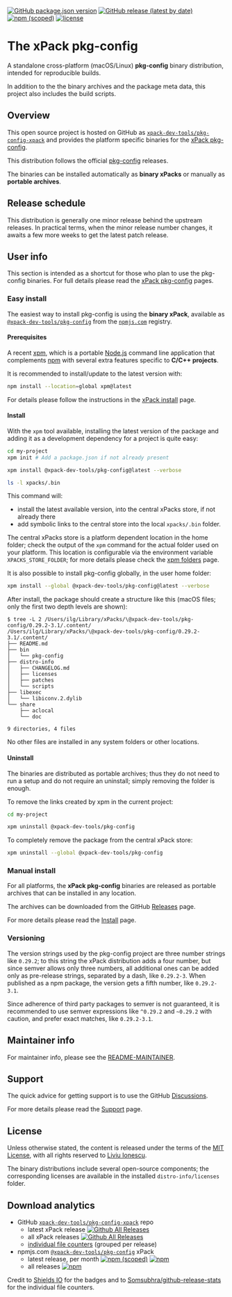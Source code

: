
[![GitHub package.json version](https://img.shields.io/github/package-json/v/xpack-dev-tools/pkg-config-xpack)](https://github.com/xpack-dev-tools/pkg-config-xpack/blob/xpack/package.json)
[![GitHub release (latest by date)](https://img.shields.io/github/v/release/xpack-dev-tools/pkg-config-xpack)](https://github.com/xpack-dev-tools/pkg-config-xpack/releases/)
[![npm (scoped)](https://img.shields.io/npm/v/@xpack-dev-tools/pkg-config.svg?color=blue)](https://www.npmjs.com/package/@xpack-dev-tools/pkg-config/)
[![license](https://img.shields.io/github/license/xpack-dev-tools/pkg-config-xpack)](https://github.com/xpack-dev-tools/pkg-config-xpack/blob/xpack/LICENSE)

# The xPack pkg-config

A standalone cross-platform (macOS/Linux) **pkg-config**
binary distribution, intended for reproducible builds.

In addition to the the binary archives and the package meta data,
this project also includes the build scripts.

## Overview

This open source project is hosted on GitHub as
[`xpack-dev-tools/pkg-config-xpack`](https://github.com/xpack-dev-tools/pkg-config-xpack)
and provides the platform specific binaries for the
[xPack pkg-config](https://xpack.github.io/pkg-config/).

This distribution follows the official
[pkg-config](https://pkgconfig.freedesktop.org/releases/) releases.

The binaries can be installed automatically as **binary xPacks** or manually as
**portable archives**.

## Release schedule

This distribution is generally one minor release behind the upstream releases.
In practical terms, when the minor release number changes, it awaits a few
more weeks to get the latest patch release.

## User info

This section is intended as a shortcut for those who plan
to use the pkg-config binaries. For full details please read the
[xPack pkg-config](https://xpack.github.io/pkg-config/) pages.

### Easy install

The easiest way to install pkg-config is using the **binary xPack**, available as
[`@xpack-dev-tools/pkg-config`](https://www.npmjs.com/package/@xpack-dev-tools/pkg-config)
from the [`npmjs.com`](https://www.npmjs.com) registry.

#### Prerequisites

A recent [xpm](https://xpack.github.io/xpm/),
which is a portable [Node.js](https://nodejs.org/) command line application
that complements [npm](https://docs.npmjs.com)
with several extra features specific to
**C/C++ projects**.

It is recommended to install/update to the latest version with:

```sh
npm install --location=global xpm@latest
```

For details please follow the instructions in the
[xPack install](https://xpack.github.io/install/) page.

#### Install

With the `xpm` tool available, installing
the latest version of the package and adding it as
a development dependency for a project is quite easy:

```sh
cd my-project
xpm init # Add a package.json if not already present

xpm install @xpack-dev-tools/pkg-config@latest --verbose

ls -l xpacks/.bin
```

This command will:

- install the latest available version,
into the central xPacks store, if not already there
- add symbolic links to the central store into
the local `xpacks/.bin` folder.

The central xPacks store is a platform dependent
location in the home folder;
check the output of the `xpm` command for the actual
folder used on your platform.
This location is configurable via the environment variable
`XPACKS_STORE_FOLDER`; for more details please check the
[xpm folders](https://xpack.github.io/xpm/folders/) page.

It is also possible to install pkg-config globally, in the user home folder:

```sh
xpm install --global @xpack-dev-tools/pkg-config@latest --verbose
```

After install, the package should create a structure like this (macOS files;
only the first two depth levels are shown):

```console
$ tree -L 2 /Users/ilg/Library/xPacks/\@xpack-dev-tools/pkg-config/0.29.2-3.1/.content/
/Users/ilg/Library/xPacks/\@xpack-dev-tools/pkg-config/0.29.2-3.1/.content/
├── README.md
├── bin
│   └── pkg-config
├── distro-info
│   ├── CHANGELOG.md
│   ├── licenses
│   ├── patches
│   └── scripts
├── libexec
│   └── libiconv.2.dylib
└── share
    ├── aclocal
    └── doc

9 directories, 4 files
```

No other files are installed in any system folders or other locations.

#### Uninstall

The binaries are distributed as portable archives; thus they do not need
to run a setup and do not require an uninstall; simply removing the
folder is enough.

To remove the links created by xpm in the current project:

```sh
cd my-project

xpm uninstall @xpack-dev-tools/pkg-config
```

To completely remove the package from the central xPack store:

```sh
xpm uninstall --global @xpack-dev-tools/pkg-config
```

### Manual install

For all platforms, the **xPack pkg-config**
binaries are released as portable
archives that can be installed in any location.

The archives can be downloaded from the
GitHub [Releases](https://github.com/xpack-dev-tools/pkg-config-xpack/releases/)
page.

For more details please read the
[Install](https://xpack.github.io/pkg-config/install/) page.

### Versioning

The version strings used by the pkg-config project are three number strings
like `0.29.2`;
to this string the xPack distribution adds a four number,
but since semver allows only three numbers, all additional ones can
be added only as pre-release strings, separated by a dash,
like `0.29.2-3`. When published as a npm package, the version gets
a fifth number, like `0.29.2-3.1`.

Since adherence of third party packages to semver is not guaranteed,
it is recommended to use semver expressions like `^0.29.2` and `~0.29.2`
with caution, and prefer exact matches, like `0.29.2-3.1`.

## Maintainer info

For maintainer info, please see the
[README-MAINTAINER](https://github.com/xpack-dev-tools/pkg-config-xpack/blob/xpack/README-MAINTAINER.md).

## Support

The quick advice for getting support is to use the GitHub
[Discussions](https://github.com/xpack-dev-tools/pkg-config-xpack/discussions/).

For more details please read the
[Support](https://xpack.github.io/pkg-config/support/) page.

## License

Unless otherwise stated, the content is released under the terms of the
[MIT License](https://opensource.org/licenses/mit/),
with all rights reserved to
[Liviu Ionescu](https://github.com/ilg-ul).

The binary distributions include several open-source components; the
corresponding licenses are available in the installed
`distro-info/licenses` folder.

## Download analytics

- GitHub [`xpack-dev-tools/pkg-config-xpack`](https://github.com/xpack-dev-tools/pkg-config-xpack/) repo
  - latest xPack release
[![Github All Releases](https://img.shields.io/github/downloads/xpack-dev-tools/pkg-config-xpack/latest/total.svg)](https://github.com/xpack-dev-tools/pkg-config-xpack/releases/)
  - all xPack releases [![Github All Releases](https://img.shields.io/github/downloads/xpack-dev-tools/pkg-config-xpack/total.svg)](https://github.com/xpack-dev-tools/pkg-config-xpack/releases/)
  - [individual file counters](https://somsubhra.github.io/github-release-stats/?username=xpack-dev-tools&repository=pkg-config-xpack) (grouped per release)
- npmjs.com [`@xpack-dev-tools/pkg-config`](https://www.npmjs.com/package/@xpack-dev-tools/pkg-config/) xPack
  - latest release, per month
[![npm (scoped)](https://img.shields.io/npm/v/@xpack-dev-tools/pkg-config.svg)](https://www.npmjs.com/package/@xpack-dev-tools/pkg-config/)
[![npm](https://img.shields.io/npm/dm/@xpack-dev-tools/pkg-config.svg)](https://www.npmjs.com/package/@xpack-dev-tools/pkg-config/)
  - all releases [![npm](https://img.shields.io/npm/dt/@xpack-dev-tools/pkg-config.svg)](https://www.npmjs.com/package/@xpack-dev-tools/pkg-config/)

Credit to [Shields IO](https://shields.io) for the badges and to
[Somsubhra/github-release-stats](https://github.com/Somsubhra/github-release-stats)
for the individual file counters.
